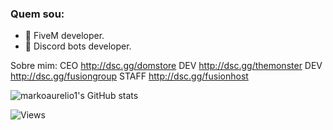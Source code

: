 ### Quem sou:

- 💼 FiveM developer.
- 🤖 Discord bots developer.

Sobre mim:
CEO http://dsc.gg/domstore
DEV http://dsc.gg/themonster
DEV http://dsc.gg/fusiongroup
STAFF http://dsc.gg/fusionhost

![markoaurelio1's GitHub stats](https://github-readme-stats.vercel.app/api?username=markoaurelio1&count_private=true&show_icons=true&theme=onedark)

![Views](https://komarev.com/ghpvc/?username=markoaurelio1&style=flat&color=blue&label=Views)

